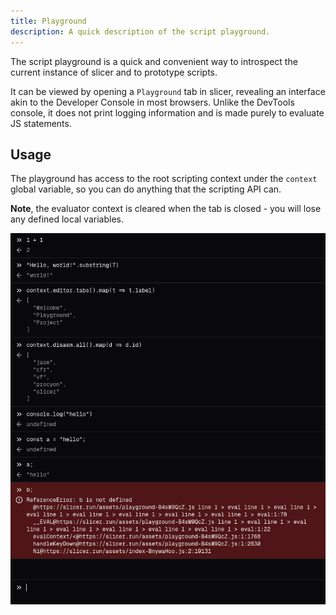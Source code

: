 ```yaml
---
title: Playground
description: A quick description of the script playground.
---
```


The script playground is a quick and convenient way to introspect the current instance of slicer and to prototype scripts.

It can be viewed by opening a `Playground` tab in slicer, revealing an interface akin to the Developer Console in most browsers.
Unlike the DevTools console, it does not print logging information and is made purely to evaluate JS statements.

## Usage

The playground has access to the root scripting context under the `context` global variable, so you can do anything that the scripting API can.

**Note**, the evaluator context is cleared when the tab is closed - you will lose any defined local variables.

![Playground example](./assets/playground.png)
